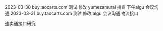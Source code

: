 2023-03-30
buy.taocarts.com  测试 修改
yumezamurai 排查
下午algu 会议沟通
2023-03-31
buy.taocarts.com  测试 修改
algu 会议沟通
物流接口


速卖通接口研究